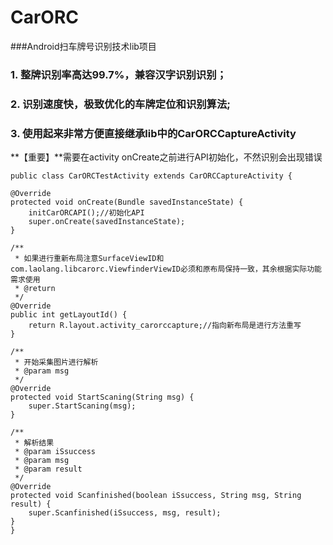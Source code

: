 # CarORC
###Android扫车牌号识别技术lib项目

### 1. 整牌识别率高达99.7%，兼容汉字识别识别； 　　
### 2. 识别速度快，极致优化的车牌定位和识别算法;
### 3. 使用起来非常方便直接继承lib中的CarORCCaptureActivity
**【重要】**需要在activity onCreate之前进行API初始化，不然识别会出现错误
 
 

 
    public class CarORCTestActivity extends CarORCCaptureActivity {
    
    @Override
    protected void onCreate(Bundle savedInstanceState) {
        initCarORCAPI();//初始化API
        super.onCreate(savedInstanceState);
    }
    
    /**
     * 如果进行重新布局注意SurfaceViewID和com.laolang.libcarorc.ViewfinderViewID必须和原布局保持一致，其余根据实际功能需求使用
     * @return
     */
    @Override
    public int getLayoutId() {
        return R.layout.activity_carorccapture;//指向新布局是进行方法重写
    }
    
    /**
     * 开始采集图片进行解析
     * @param msg
     */
    @Override
    protected void StartScaning(String msg) {
        super.StartScaning(msg);
    }

    /**
     * 解析结果
     * @param iSsuccess
     * @param msg
     * @param result
     */
    @Override
    protected void Scanfinished(boolean iSsuccess, String msg, String result) {
        super.Scanfinished(iSsuccess, msg, result);
    }
    }

